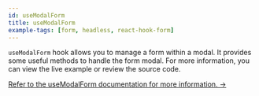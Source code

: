```yaml
---
id: useModalForm
title: useModalForm
example-tags: [form, headless, react-hook-form]
---
```


`useModalForm` hook allows you to manage a form within a modal. It provides some useful methods to handle the form modal. For more information, you can view the live example or review the source code.

[Refer to the useModalForm documentation for more information. →](/docs/3.xx.xx/packages/documentation/react-hook-form/useModalForm)

<CodeSandboxExample path="form-react-hook-form-use-steps-form" />
